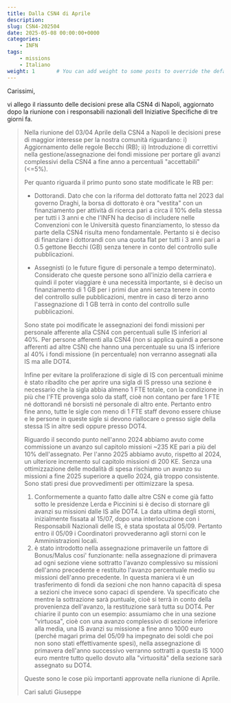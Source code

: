 ```yaml
---
title: Dalla CSN4 di Aprile
description: 
slug: CSN4-202504
date: 2025-05-08 00:00:00+0000
categories:
    - INFN
tags:
    - missions
    - Italiano
weight: 1       # You can add weight to some posts to override the default sorting (date descending)
---
```


Carissimi,

vi allego il riassunto delle decisioni prese alla CSN4 di Napoli, aggiornato dopo la riunione con i responsabili
nazionali dell Iniziative Specifiche di tre giorni fa.



> Nella riunione del 03/04 Aprile della CSN4 a Napoli le decisioni prese di
> maggior interesse per la nostra comunità  riguardano:
> i) Aggiornamento delle regole Becchi (RB);
> ii) Introduzione di correttivi nella gestione/assegnazione  dei fondi missione
> per portare gli avanzi complessivi della CSN4 a fine anno a percentuali
> "accettabili" (<=5%).
> 
> Per quanto riguarda il primo punto sono state modificate le RB per:
> 
> - Dottorandi.
> Dato che con la riforma del dottorato fatta nel 2023 dal governo Draghi, la
> borsa di dottorato è ora "vestita" con un finanziamento per attività di
> ricerca pari a circa il 10% della stessa per tutti i 3 anni e che l'INFN
> ha deciso di includere nelle Convenzioni con le Università questo
> finanziamento, lo stesso da parte della CSN4 risulta meno fondamentale. Pertanto
> si è deciso di finanziare i dottorandi con una quota flat per tutti i 3 anni
> pari a 0.5 gettone Becchi (GB) senza tenere in conto del controllo sulle
> pubblicazioni.
> 
> - Assegnisti (o le future figure di personale a tempo determinato).
> Considerato che queste persone sono all'inizio della carriera e
> quindi il poter viaggiare è una necessità importante, si è deciso un
> finanziamento di 1 GB per i primi due anni  senza tenere in conto del controllo
> sulle pubblicazioni, mentre in caso di terzo anno l'assegnazione di 1 GB
> terrà in conto del controllo sulle pubblicazioni.
> 
> Sono state poi modificate le assegnazioni dei fondi missioni per
> personale afferente alla CSN4 con percentuali sulle IS inferiori al 40%.
> Per persone afferenti alla CSN4 (non si applica quindi a persone
> afferenti ad altre CSN) che hanno una percentuale su una IS inferiore al 40% i
> fondi missione (in percentuale) non verranno  assegnati alla IS ma alle DOT4.
> 
> Infine per evitare la proliferazione di sigle di IS con percentuali minime
> è stato ribadito che per aprire una sigla di IS presso una sezione è
> necessario che la sigla abbia almeno 1 FTE totale, con la condizione in più
> che l'FTE provenga  solo da staff, cioè non contano per fare 1 FTE né
> dottorandi né borsisti né personale di altro ente.
> Pertanto entro fine anno, tutte le sigle con meno di 1 FTE staff devono essere
> chiuse e le persone in queste sigle si devono riallocare o presso sigle della
> stessa IS in altre sedi oppure presso DOT4.
> 
> Riguardo il secondo punto nell'anno 2024 abbiamo avuto come commissione
> un avanzo sul capitolo missioni ~235 KE pari a più del 10% dell'assegnato.
> Per l'anno 2025 abbiamo avuto, rispetto al 2024, un ulteriore incremento sul
> capitolo missioni di 200 KE. Senza una ottimizzazione delle modalità di spesa
> rischiamo un avanzo su missioni a fine 2025 superiore a quello 2024, già
> troppo consistente.
> Sono stati presi due provvedimenti per ottimizzare la spesa.
> 1) Conformemente a quanto fatto dalle altre CSN e come già fatto sotto le
> presidenze Lerda e Piccinini si è deciso di stornare gli avanzi su missioni
> dalle IS alle DOT4. La data ultima degli storni, inizialmente fissata al 15/07,
> dopo una interlocuzione con i Responsabili Nazionali delle IS, è stata spostata
> al 05/09. Pertanto entro il 05/09 i Coordinatori provvederanno agli storni
> con le Amministrazioni locali.
> 2) è stato introdotto nella assegnazione primaverile un fattore di Bonus/Malus
> cosi' funzionante: nella assegnazione di primavera ad ogni sezione viene
> sottratto l'avanzo complessivo su missioni dell'anno precedente e restituito
> l'avanzo percentuale medio su missioni dell'anno precedente. In questa maniera
> vi è un trasferimento di fondi da sezioni che non hanno capacità di
> spesa a sezioni che invece sono capaci di spendere. Va specificato che mentre
> la sottrazione sarà puntuale, cioè si terrà in
> conto della provenienza dell'avanzo, la restituzione sarà tutta su DOT4.
> Per chiarire il punto con un  esempio: assumiamo che in una sezione "virtuosa",
> cioè con una avanzo complessivo di sezione inferiore alla media, una IS
> avanzi su missione a fine anno 1000 euro (perché magari prima del 05/09 ha
> impegnato dei soldi che poi non sono stati effettivamente spesi), nella
> assegnazione di primavera dell'anno successivo verranno sottratti a questa IS
> 1000 euro mentre tutto quello dovuto alla "virtuosità" della sezione sarà
> assegnato su DOT4.
> 
> Queste sono le cose più importanti approvate nella riunione di Aprile.
> 
> Cari saluti
> Giuseppe 
> 
